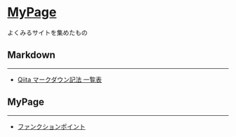 # [MyPage](https://mixplusk.github.io/mercury/)
よくみるサイトを集めたもの  
  
## Markdown

---

* [Qiita マークダウン記法 一覧表](https://qiita.com/kamorits/items/6f342da395ad57468ae3)



## MyPage

---


* [ファンクションポイント](fp.md)